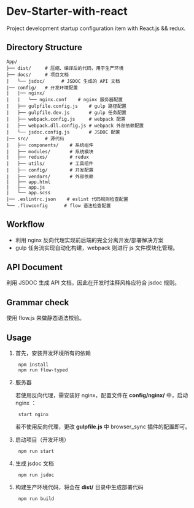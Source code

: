 # Dev-Starter-with-react

Project development startup configuration item with React.js && redux.

## Directory Structure

    App/
    ├── dist/     # 压缩、编译后的代码，用于生产环境
    ├── docs/     # 项目文档
    |   └── jsdoc/      # JSDOC 生成的 API 文档
    |── config/   # 开发环境配置
    |   |── nginx/ 
    |   |   └── nginx.conf    # nginx 服务器配置
    |   ├── gulpfile.config.js    # gulp 路径配置
    |   ├── gulpfile.dev.js       # gulp 任务配置
    |   ├── webpack.config.js     # webpack 配置
    |   ├── webpack.dll.config.js # webpack 外部依赖配置
    |   └── jsdoc.config.js       # JSDOC 配置
    |── src/      # 源代码
    |   ├── components/    # 系统组件
    |   ├── modules/       # 系统模块
    |   ├── reduxs/        # redux
    |   ├── utils/         # 工具组件
    |   ├── config/        # 开发配置
    |   ├── vendors/       # 外部依赖
    |   ├── app.html
    |   ├── app.js
    |   └── app.scss
    |── .eslintrc.json    # eslint 代码规则检查配置
    └── .flowconfig      # flow 语法检查配置

## Workflow

- 利用 nginx 反向代理实现前后端的完全分离开发/部署解决方案
- gulp 任务流实现自动化构建，webpack 则进行 js 文件模块化管理。

## API Document

利用 JSDOC 生成 API 文档，因此在开发时注释风格应符合 jsdoc 规则。

## Grammar check

使用 flow.js 来做静态语法校验。

## Usage

1. 首先，安装开发环境所有的依赖

		npm install
        npm run flow-typed

2. 服务器

    若使用反向代理，需安装好 nginx，配置文件在 **config/nginx/** 中，启动 nginx ：

		start nginx

	若不使用反向代理，更改 **gulpfile.js** 中 browser_sync 插件的配置即可。

3. 启动项目（开发环境）

		npm run start

4. 生成 jsdoc 文档

		npm run jsdoc

4. 构建生产环境代码，将会在 **dist/** 目录中生成部署代码

		npm run build
